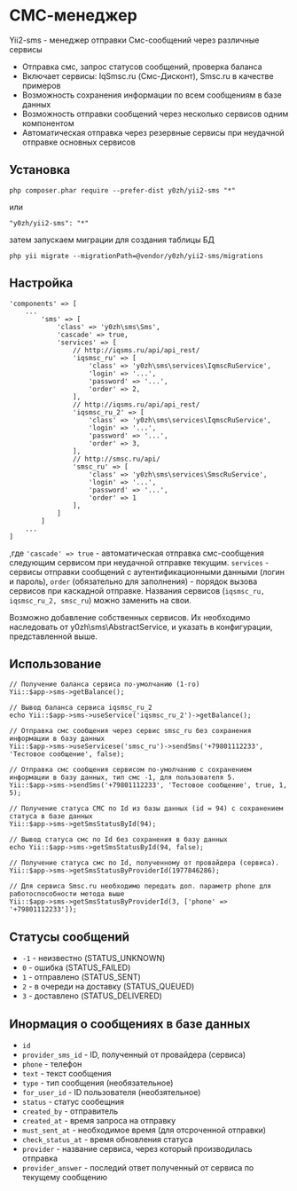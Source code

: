 СМС-менеджер
============

Yii2-sms - менеджер отправки Смс-сообщений через различные сервисы

* Отправка смс, запрос статусов сообщений, проверка баланса
* Включает сервисы: IqSmsc.ru (Смс-Дисконт), Smsc.ru в качестве примеров
* Возможность сохранения информации по всем сообщениям в базе данных
* Возможность отправки сообщений через несколько сервисов одним компонентом
* Автоматическая отправка через резервные сервисы при неудачной отправке основных сервисов

Установка
---------
```
php composer.phar require --prefer-dist y0zh/yii2-sms "*"
```
или 
```
"y0zh/yii2-sms": "*"
```
затем запускаем миграции для создания таблицы БД
```
php yii migrate --migrationPath=@vendor/y0zh/yii2-sms/migrations
```

Настройка
---------
```
'components' => [
    ...
        'sms' => [
            'class' => 'y0zh\sms\Sms',
            'cascade' => true,
            'services' => [
                // http://iqsms.ru/api/api_rest/
                'iqsmsc_ru' => [
                    'class' => 'y0zh\sms\services\IqmscRuService',
                    'login' => '...',
                    'password' => '...',
                    'order' => 2,
                ],
                // http://iqsms.ru/api/api_rest/
                'iqsmsc_ru_2' => [
                    'class' => 'y0zh\sms\services\IqmscRuService',
                    'login' => '...',
                    'password' => '...',
                    'order' => 3,
                ],
                // http://smsc.ru/api/
                'smsc_ru' => [
                    'class' => 'y0zh\sms\services\SmscRuService',
                    'login' => '...',
                    'password' => '...',
                    'order' => 1
                ],
            ]
        ]
    ...
]
```
,где `'cascade' => true` - автоматическая отправка смс-сообщения следующим сервисом при неудачной отправке текущим.
`services` - сервисы отправки сообщений с аутентификационными данными (логин и пароль), `order` (обязательно для заполнения) - порядок вызова сервисов при каскадной отправке. Названия сервисов (`iqsmsc_ru, iqsmsc_ru_2, smsc_ru`) можно заменить на свои.

Возможно добавление собственных сервисов. Их необходимо наследовать от y0zh\sms\AbstractService, и указать в конфигурации, представленной выше.

Использование
-------------

```
// Получение баланса сервиса по-умолчанию (1-го)
Yii::$app->sms->getBalance(); 

// Вывод баланса сервиса iqsmsc_ru_2
echo Yii::$app->sms->useService('iqsmsc_ru_2')->getBalance();

// Отправка смс сообщения через сервис smsc_ru без сохранения информации в базу данных
Yii::$app->sms->useServicese('smsc_ru')->sendSms('+79801112233', 'Тестовое сообщение', false);

// Отправка смс сообщения сервисом по-умолчанию с сохранением информации в базу данных, тип смс -1, для пользователя 5.
Yii::$app->sms->sendSms('+79801112233', 'Тестовое сообщение', true, 1, 5);

// Получение статуса СМС по Id из базы данных (id = 94) с сохранением статуса в базе данных
Yii::$app->sms->getSmsStatusById(94);

// Вывод статуса смс по Id без сохранения в базу данных
echo Yii::$app->sms->getSmsStatusById(94, false);

// Получение статуса смс по Id, полученному от провайдера (сервиса). 
Yii::$app->sms->getSmsStatusByProviderId(1977846286);

// Для сервиса Smsc.ru необходимо передать доп. параметр phone для работоспособности метода выше
Yii::$app->sms->getSmsStatusByProviderId(3, ['phone' => '+79801112233']);
```

Статусы сообщений
-----------------
* `-1` - неизвестно (STATUS_UNKNOWN)
* `0` - ошибка (STATUS_FAILED)
* `1` - отправлено (STATUS_SENT)
* `2` - в очереди на доставку (STATUS_QUEUED)
* `3` - доставлено (STATUS_DELIVERED)

Инормация о сообщениях в базе данных
------------------------------------
* `id`
* `provider_sms_id`	- ID, полученный от провайдера (сервиса)
* `phone` - телефон
* `text` - текст сообщения
* `type` - тип сообщения (необязательное)
* `for_user_id` - ID пользователя (необзятельное)
* `status` - статус сообещния
* `created_by` - отправитель
* `created_at` - время запроса на отправку
* `must_sent_at` - необходимое время (для отсроченной отправки)
* `check_status_at` - время обновления статуса
* `provider` - название сервиса, через который производилась отправка
* `provider_answer` - последий ответ полученный от сервиса по текущему сообщению
